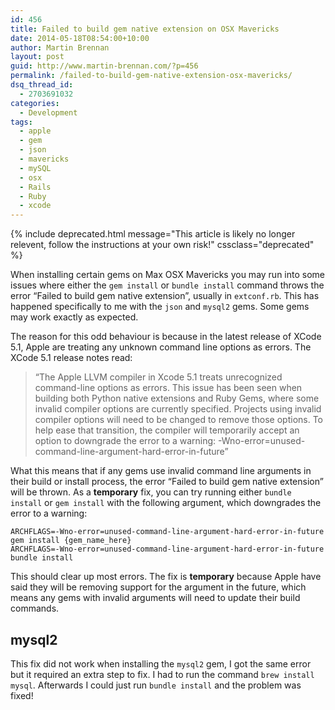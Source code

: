 ```yaml
---
id: 456
title: Failed to build gem native extension on OSX Mavericks
date: 2014-05-18T08:54:00+10:00
author: Martin Brennan
layout: post
guid: http://www.martin-brennan.com/?p=456
permalink: /failed-to-build-gem-native-extension-osx-mavericks/
dsq_thread_id:
  - 2703691032
categories:
  - Development
tags:
  - apple
  - gem
  - json
  - mavericks
  - mySQL
  - osx
  - Rails
  - Ruby
  - xcode
---
```


{% include deprecated.html message="This article is likely no longer relevent, follow the instructions at your own risk!" cssclass="deprecated" %}

When installing certain gems on Max OSX Mavericks you may run into some issues where either the `gem install` or `bundle install` command throws the error &#8220;Failed to build gem native extension&#8221;, usually in `extconf.rb`. This has happened specifically to me with the `json` and `mysql2` gems. Some gems may work exactly as expected.

The reason for this odd behaviour is because in the latest release of XCode 5.1, Apple are treating any unknown command line options as errors.<!--more--> The XCode 5.1 release notes read:

> &#8220;The Apple LLVM compiler in Xcode 5.1 treats unrecognized command-line options as errors. This issue has been seen when building both Python native extensions and Ruby Gems, where some invalid compiler options are currently specified. Projects using invalid compiler options will need to be changed to remove those options. To help ease that transition, the compiler will temporarily accept an option to downgrade the error to a warning: -Wno-error=unused-command-line-argument-hard-error-in-future&#8221;

What this means that if any gems use invalid command line arguments in their build or install process, the error &#8220;Failed to build gem native extension&#8221; will be thrown. As a **temporary** fix, you can try running either `bundle install` or `gem install` with the following argument, which downgrades the error to a warning:

```
ARCHFLAGS=-Wno-error=unused-command-line-argument-hard-error-in-future gem install {gem_name_here}
ARCHFLAGS=-Wno-error=unused-command-line-argument-hard-error-in-future bundle install
```

This should clear up most errors. The fix is **temporary** because Apple have said they will be removing support for the argument in the future, which means any gems with invalid arguments will need to update their build commands.

## mysql2

This fix did not work when installing the `mysql2` gem, I got the same error but it required an extra step to fix. I had to run the command `brew install mysql`. Afterwards I could just run `bundle install` and the problem was fixed!
